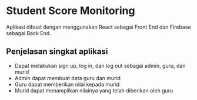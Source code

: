# Student Score Monitoring
Aplikasi dibuat dengan menggunakan React sebagai Front End dan Firebase sebagai Back End.

## Penjelasan singkat aplikasi
- Dapat melakukan sign up, log in, dan log out sebagai admin, guru, dan murid
- Admin dapat membuat data guru dan murid
- Guru dapat memberikan nilai kepada murid
- Murid dapat menampilkan nilainya yang telah diberikan oleh guru
